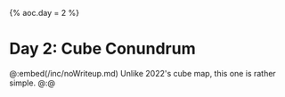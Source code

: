 {% aoc.day = 2 %}

# Day 2: Cube Conundrum

@:embed(/inc/noWriteup.md)
Unlike 2022's cube map, this one is rather simple.
@:@